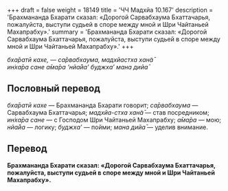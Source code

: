 +++
draft = false
weight = 18149
title = 'ЧЧ Мадхйа 10.167'
description = 'Брахмананда Бхарати сказал: «Дорогой Сарвабхаума Бхаттачарья, пожалуйста, выступи судьей в споре между мной и Шри Чайтаньей Махапрабху».'
summary = 'Брахмананда Бхарати сказал: «Дорогой Сарвабхаума Бхаттачарья, пожалуйста, выступи судьей в споре между мной и Шри Чайтаньей Махапрабху».'
+++

_бха̄ратӣ кахе, — са̄рвабхаума, мадхйастха хан̃а̄  
ин̇ха̄ра сане а̄ма̄ра ‘нйа̄йа’ буджха’ мана дийа̄_

## Пословный перевод

_бха̄ратӣ_ _кахе_ — Брахмананда Бхарати говорит; _са̄рвабхаума_ — Сарвабхаума Бхаттачарья; _мадхйа_\-_стха_ _хан̃а̄_ — став посредником; _ин̇ха̄ра_ _сане_ — с Господом Шри Чайтаньей Махапрабху; _а̄ма̄ра_ — мою; _нйа̄йа_ — логику; _буджха’_ — пойми; _мана_ _дийа̄_ — уделив внимание.

## Перевод

**Брахмананда Бхарати сказал: «Дорогой Сарвабхаума Бхаттачарья, пожалуйста, выступи судьей в споре между мной и Шри Чайтаньей Махапрабху».**
